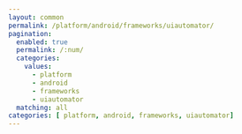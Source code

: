 ```yaml
---
layout: common
permalink: /platform/android/frameworks/uiautomator/
pagination: 
  enabled: true
  permalink: /:num/
  categories:
    values:
      - platform
      - android
      - frameworks
      - uiautomator
  matching: all
categories: [ platform, android, frameworks, uiautomator]
---
```


